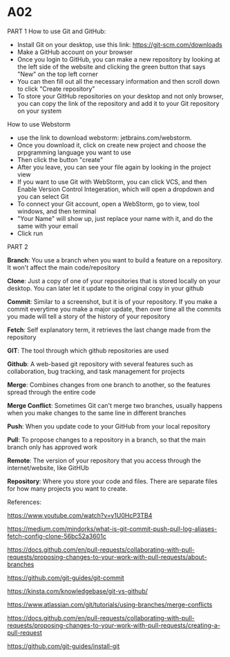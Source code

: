 # A02

PART 1
How to use Git and GitHub:
- Install Git on your desktop, use this link: https://git-scm.com/downloads 
- Make a GitHub account on your browser
- Once you login to GitHub, you can make a new repository by looking at the left side of the website and clicking the green button that says "New" on the top left corner
- You can then fill out all the necessary information and then scroll down to click "Create repository"
- To store your GitHub repositories on your desktop and not only browser,  you can copy the link of the repository and add it to your Git repository on your system

How to use Webstorm
- use the link to download webstorm: jetbrains.com/webstorm.
- Once you download it, click on create new project and choose the prpgramming language you want to use
- Then click the button "create"
- After you leave, you can see your file again by looking in the project view
- If you want to use Git with WebStorm, you can click VCS, and then Enable Version Control Integeration, which will open a dropdown and you can select Git
- To connect your Git account, open a WebStorm, go to view, tool windows, and then terminal
- "Your Name" will show up, just replace your name with it, and do the same with your email
- Click run

PART 2

**Branch**: You use a branch when you want to build a feature on a repository. It won't affect the main code/repository
  
**Clone**: Just a copy of one of your repositories that is stored locally on your desktop. You can later let it update to the original copy in your github

**Commit**: Similar to a screenshot, but it is of your repository. If you make a commit everytime you make a major update, then over time all the commits you made will tell a story of the history of your repository

**Fetch**: Self explanatory term, it retrieves the last change made from the repository

**GIT**: The tool through which github repositories are used

**Github**: A web-based git repository with several features such as collaboration, bug tracking, and task management for projects

**Merge**: Combines changes from one branch to another, so the features spread through the entire code

**Merge Conflict**: Sometimes Git can't merge two branches, usually happens when you make changes to the same line in different branches

**Push**: When you update code to your GitHub from your local repository

**Pull**: To propose changes to a repository in a branch, so that the main branch only has approved work

**Remote**: The version of your repository that you access through the internet/website, like GitHUb

**Repository**: Where you store your code and files. There are separate files for how many projects you want to create.

References:

https://www.youtube.com/watch?v=y1U0HcP3TB4 

https://medium.com/mindorks/what-is-git-commit-push-pull-log-aliases-fetch-config-clone-56bc52a3601c

https://docs.github.com/en/pull-requests/collaborating-with-pull-requests/proposing-changes-to-your-work-with-pull-requests/about-branches 

https://github.com/git-guides/git-commit

https://kinsta.com/knowledgebase/git-vs-github/

https://www.atlassian.com/git/tutorials/using-branches/merge-conflicts

https://docs.github.com/en/pull-requests/collaborating-with-pull-requests/proposing-changes-to-your-work-with-pull-requests/creating-a-pull-request 

https://github.com/git-guides/install-git 

